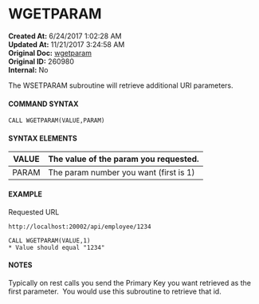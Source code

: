 # WGETPARAM

**Created At:** 6/24/2017 1:02:28 AM  
**Updated At:** 11/21/2017 3:24:58 AM  
**Original Doc:** [wgetparam](https://docs.zumasys.com/36566-mv-connect-api/wgetparam)  
**Original ID:** 260980  
**Internal:** No  


The WSETPARAM subroutine will retrieve additional URI parameters.

#### **COMMAND SYNTAX**

```
CALL WGETPARAM(VALUE,PARAM)
```

#### **SYNTAX ELEMENTS**


| VALUE | The value of the param you requested. |
| --- | --- |
| PARAM | The param number you want (first is 1) |


#### EXAMPLE

Requested URL

```
http://localhost:20002/api/employee/1234
```

```
CALL WGETPARAM(VALUE,1)
* Value should equal "1234"
```

#### NOTES

Typically on rest calls you send the Primary Key you want retrieved as the first parameter.  You would use this subroutine to retrieve that id.
